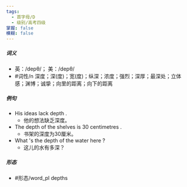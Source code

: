 ```yaml
---
tags:
  - 首字母/D
  - 级别/高考四级
掌握: false
模糊: false
---
```

##### 词义
- 英：/depθ/； 美：/depθ/
- #词性/n  深度；深(度)；宽(度)；纵深；浓度；强烈；深厚；最深处；立体感；渊博；诚挚；向里的距离；向下的距离
##### 例句
- His ideas lack depth .
	- 他的想法缺乏深度。
- The depth of the shelves is 30 centimetres .
	- 书架的深度为30厘米。
- What 's the depth of the water here ?
	- 这儿的水有多深？
##### 形态
- #形态/word_pl depths
